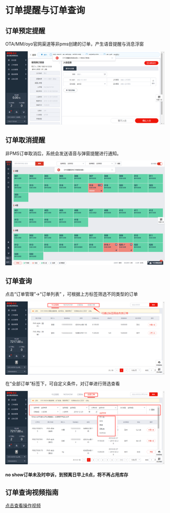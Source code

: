 # 订单提醒与订单查询

## 订单预定提醒

OTA/MM/oyo官网渠道等非pms创建的订单，产生语音提醒与消息浮窗

![&#x65B0;&#x8BA2;&#x5355;&#x63D0;&#x9192;](../.gitbook/assets/image%20%28426%29.png)



## 订单取消提醒

非PMS订单取消后，系统会发送语音与弹窗提醒进行通知。

![&#x53D6;&#x6D88;&#x63D0;&#x9192;](../.gitbook/assets/image%20%2869%29.png)

## 订单查询

点击“订单管理”→“订单列表” ，可根据上方标签筛选不同类型的订单

![](../.gitbook/assets/image%20%28221%29.png)

在“全部订单”标签下，可自定义条件，对订单进行筛选查看

![](../.gitbook/assets/image%20%28425%29.png)

#### no show订单未及时申诉，到预离日早上6点，将不再占用库存

## 订单查询视频指南

[点击查看操作视频](http://crs-pms-vidio.oss-cn-beijing.aliyuncs.com/订单查询.mp4)

#### 

